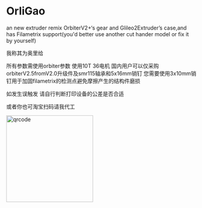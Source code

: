 # OrliGao
an new extruder remix OrbiterV2+‘s gear and Glileo2Extruder’s case,and has Filametrix support(you'd better use another cut hander model or fix it by yourself)

我称其为奥里给

所有参数需使用orbiter参数 
使用10T 36电机 
国内用户可以仅采购orbiterV2.5fromV2.0升级件及smr115轴承和5x16mm销钉 
您需要使用3x10mm销钉用于加固filametrix的检测点避免摩擦产生的结构件磨损

如发生误触发 请自行判断打印设备的公差是否合适

或者你也可淘宝扫码请我代工

<img width="230" height="230" alt="qrcode" src="https://github.com/user-attachments/assets/f780dab9-75f3-4a8c-95ef-e3561d409ba3" />
